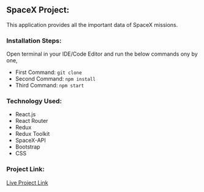 ## SpaceX Project:

This application provides all the important data of SpaceX missions.

### Installation Steps:

Open terminal in your IDE/Code Editor and run the below commands ony by one,

- First Command: `git clone `
- Second Command: `npm install`
- Third Command: `npm start`

### Technology Used:

- React.js
- React Router
- Redux
- Redux Toolkit
- SpaceX-API
- Bootstrap
- CSS

### Project Link:

<a  target="_blank" href="">Live Project Link</a>
